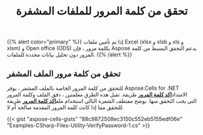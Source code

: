 ﻿---
title: تحقق من كلمة المرور للملفات المشفرة
type: docs
weight: 10
url: /ar/net/verify-password-of-encrypted-excel-and-ods-files/
description: تحقق من كلمة مرور ملفات Excel المشفرة (xlsx و xlsb و xls و xlsm) وملفات المكتب المفتوح (ODS) باستخدام أكواد CShape.
---
{{% alert color="primary" %}}
إذا تم تأمين ملفات Excel (xlsx و xlsb و xls و xlsm) و Open office (ODS) بكلمة مرور ، فإن Aspose يدعم التحقق البسيط من كلمة المرور دون تحليل بيانات محددة للملفات.
{{% /alert %}}

## **تحقق من كلمة مرور الملف المشفر**

 للتحقق من كلمة المرور الخاصة بالملف المشفر ، يوفر Aspose.Cells for .NET الامتداد[**اكد كلمة المرور**](https://reference.aspose.com/cells/net/aspose.cells/fileformatutil/methods/verifypassword) طريقة. تقبل هذه الطرق معلمتين ، دفق الملف وكلمة المرور التي يجب التحقق منها.
 يوضح مقتطف الشفرة التالي استخدام ملف[**اكد كلمة المرور**](https://reference.aspose.com/cells/net/aspose.cells/fileformatutil/methods/verifypassword) طريقة للتحقق مما إذا كانت كلمة المرور المقدمة صالحة أم لا.

{{< gist "aspose-cells-gists" "88c9872508ec3150c552eb5155edf06e" "Examples-CSharp-Files-Utility-VerifyPassword-1.cs" >}}

